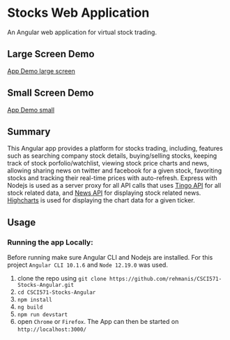 # Stocks Web Application
An Angular web application for virtual stock trading.

## Large Screen Demo
[App Demo large screen](./other/demo-lg.gif)

## Small Screen Demo
[App Demo small](./other/demo-sm.gif)

## Summary
This Angular app provides a platform for stocks trading, including, features such as searching company stock details, buying/selling stocks, keeping track of stock porfolio/watchlist, viewing stock price charts and news, allowing sharing news on twitter and facebook for a given stock, favoriting stocks and tracking their real-time prices with auto-refresh. Express with Nodejs is used as a server proxy for all API calls that uses [Tingo API](https://api.tiingo.com/) for all stock related data, and [News API](https://newsapi.org/) for displaying stock related news. [Highcharts](https://www.highcharts.com/) is used for displaying the chart data for a given ticker.


## Usage
### Running the app Locally:
Before running make sure Angular CLI and Nodejs are installed. For this project ```Angular CLI 10.1.6``` and ```Node 12.19.0``` was used.
1. clone the repo using ```git clone https://github.com/rehmanis/CSCI571-Stocks-Angular.git```
3. ```cd CSCI571-Stocks-Angular```
2. ```npm install```
3. ```ng build```
4. ```npm run devstart```
5. open ```Chrome``` or ```Firefox```. The App can then be started on ```http://localhost:3000/```